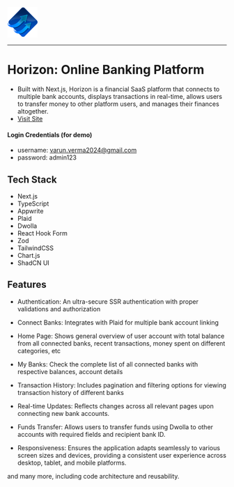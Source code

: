 ![Logo](/public/icons/logo.svg)

---

# Horizon: Online Banking Platform

- Built with Next.js, Horizon is a financial SaaS platform that connects to multiple bank accounts, displays transactions in real-time, allows users to transfer money to other platform users, and manages their finances altogether.
- [Visit Site](horizon-banking-xi.vercel.app)

#### Login Credentials (for demo)

- username: varun.verma2024@gmail.com
- password: admin123

## Tech Stack

- Next.js
- TypeScript
- Appwrite
- Plaid
- Dwolla
- React Hook Form
- Zod
- TailwindCSS
- Chart.js
- ShadCN UI

## Features

- Authentication: An ultra-secure SSR authentication with proper validations and authorization

- Connect Banks: Integrates with Plaid for multiple bank account linking

- Home Page: Shows general overview of user account with total balance from all connected banks, recent transactions, money spent on different categories, etc

- My Banks: Check the complete list of all connected banks with respective balances, account details

- Transaction History: Includes pagination and filtering options for viewing transaction history of different banks

- Real-time Updates: Reflects changes across all relevant pages upon connecting new bank accounts.

- Funds Transfer: Allows users to transfer funds using Dwolla to other accounts with required fields and recipient bank ID.

- Responsiveness: Ensures the application adapts seamlessly to various screen sizes and devices, providing a consistent user experience across desktop, tablet, and mobile platforms.

and many more, including code architecture and reusability.
